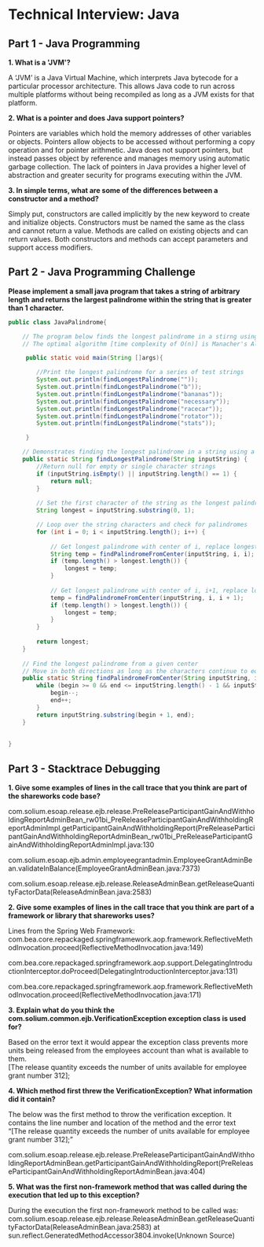 # Technical Interview: Java

## Part 1 - Java Programming

**1. What is a 'JVM'?**

A ‘JVM’ is a Java Virtual Machine, which interprets Java bytecode for a particular processor architecture.  This allows Java code to run across multiple platforms without being recompiled as long as a JVM exists for that platform.  

**2. What is a pointer and does Java support pointers?**

Pointers are variables which hold the memory addresses of other variables or objects.  Pointers allow objects to be accessed without performing a copy operation and for pointer arithmetic.  Java does not support pointers, but instead passes object by reference and manages memory using automatic garbage collection.  The lack of pointers in Java provides a higher level of abstraction and greater security for programs executing within the JVM. 

**3. In simple terms, what are some of the differences between a constructor and a method?**

Simply put, constructors are called implicitly by the new keyword to create and initialize objects.  Constructors must be named the same as the class and cannot return a value. Methods are called on existing objects and can return values.  Both constructors and methods can accept parameters and support access modifiers.  

## Part 2 - Java Programming Challenge

**Please implement a small java program that takes a string of arbitrary length and returns the largest palindrome within the string that is greater than 1 character.**

```java
public class JavaPalindrome{

	// The program below finds the longest palindrome in a stirng using a simple algorithm
	// The optimal algorithm [time complexity of O(n)] is Manacher's Algorithm https://en.wikipedia.org/wiki/Longest_palindromic_substring

     public static void main(String []args){

     	//Print the longest palindrome for a series of test strings
     	System.out.println(findLongestPalindrome(""));
     	System.out.println(findLongestPalindrome("b"));
        System.out.println(findLongestPalindrome("bananas"));
        System.out.println(findLongestPalindrome("necessary"));
        System.out.println(findLongestPalindrome("racecar"));
        System.out.println(findLongestPalindrome("rotator"));
        System.out.println(findLongestPalindrome("stats"));

     }

    // Demonstrates finding the longest palindrome in a string using a simple algorithm
	public static String findLongestPalindrome(String inputString) {
		//Return null for empty or single character strings 
		if (inputString.isEmpty() || inputString.length() == 1) {
			return null; 
		}
	 
	 	// Set the first character of the string as the longest palindrome we know so far
		String longest = inputString.substring(0, 1);

		// Loop over the string characters and check for palindromes 
		for (int i = 0; i < inputString.length(); i++) {
			
			// Get longest palindrome with center of i, replace longest if necessary 
			String temp = findPalindromeFromCenter(inputString, i, i);
			if (temp.length() > longest.length()) {
				longest = temp;
			}
	 
			// Get longest palindrome with center of i, i+1, replace longest if necessary 
			temp = findPalindromeFromCenter(inputString, i, i + 1);
			if (temp.length() > longest.length()) {
				longest = temp;
			}
		}
	 
		return longest;
	}
	 
	// Find the longest palindrome from a given center
	// Move in both directions as long as the characters continue to equal each other 
	public static String findPalindromeFromCenter(String inputString, int begin, int end) {
		while (begin >= 0 && end <= inputString.length() - 1 && inputString.charAt(begin) == inputString.charAt(end)) {
			begin--;
			end++;
		}
		return inputString.substring(begin + 1, end);
	}     
     
          
}
```

## Part 3 - Stacktrace Debugging

**1. Give some examples of lines in the call trace that you think are part of the shareworks code base?**

com.solium.esoap.release.ejb.release.PreReleaseParticipantGainAndWithholdingReportAdminBean_rw01bi_PreReleaseParticipantGainAndWithholdingReportAdminImpl.getParticipantGainAndWithholdingReport(PreReleaseParticipantGainAndWithholdingReportAdminBean_rw01bi_PreReleaseParticipantGainAndWithholdingReportAdminImpl.java:130

com.solium.esoap.ejb.admin.employeegrantadmin.EmployeeGrantAdminBean.validateInBalance(EmployeeGrantAdminBean.java:7373)

com.solium.esoap.release.ejb.release.ReleaseAdminBean.getReleaseQuantityFactorData(ReleaseAdminBean.java:2583)

**2. Give some examples of lines in the call trace that you think are part of a framework or library that shareworks uses?**

Lines from the Spring Web Framework:
com.bea.core.repackaged.springframework.aop.framework.ReflectiveMethodInvocation.proceed(ReflectiveMethodInvocation.java:149)

com.bea.core.repackaged.springframework.aop.support.DelegatingIntroductionInterceptor.doProceed(DelegatingIntroductionInterceptor.java:131)

com.bea.core.repackaged.springframework.aop.framework.ReflectiveMethodInvocation.proceed(ReflectiveMethodInvocation.java:171)

**3. Explain what do you think the com.solium.common.ejb.VerificationException exception class is used for?**

Based on the error text it would appear the exception class prevents more units being released from the employees account than what is available to them.  
[The release quantity exceeds the number of units available for employee grant number 312];

**4. Which method first threw the VerificationException? What information did it contain?**

The below was the first method to throw the verification exception. It contains the line number and location of the method and the error text “[The release quantity exceeds the number of units available for employee grant number 312];”

com.solium.esoap.release.ejb.release.PreReleaseParticipantGainAndWithholdingReportAdminBean.getParticipantGainAndWithholdingReport(PreReleaseParticipantGainAndWithholdingReportAdminBean.java:404)

**5. What was the first non-framework method that was called during the execution that led up to this exception?**

During the execution the first non-framework method to be called was:
com.solium.esoap.release.ejb.release.ReleaseAdminBean.getReleaseQuantityFactorData(ReleaseAdminBean.java:2583) at sun.reflect.GeneratedMethodAccessor3804.invoke(Unknown Source)


